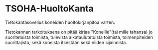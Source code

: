 # TSOHA-HuoltoKanta
Tietokantasovellus koneiden huoltokirjanpitoa varten.


Tietokannan tarkoituksena on pitää kirjaa "Koneille"(tai mille tahansa) jo suoritetuista toimista, tulevista aikataulutetuista toimista, toimenpiteiden suorittajista, sekä koneista itsestään sekä niiden sijainnista.
